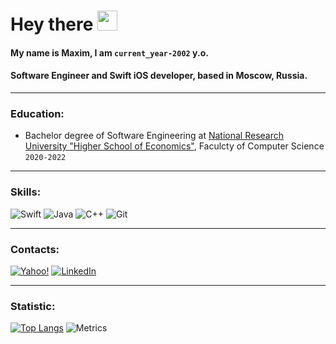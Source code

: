 <h1 align="left">Hey there</a> 
<img src="https://github.com/blackcater/blackcater/raw/main/images/Hi.gif" height="32"/></h1>

#### My name is Maxim, I am `current_year-2002` y.o. 

#### Software Engineer and Swift iOS developer, based in Moscow, Russia.

---

### Education:
- Bachelor degree of Software Engineering at [National Research University "Higher School of Economics"](https://www.hse.ru/en/), Faculcty of Computer Science `2020-2022`

---

### Skills: 
![Swift](https://img.shields.io/badge/swift-F54A2A?style=for-the-badge&logo=swift&logoColor=white) ![Java](https://img.shields.io/badge/java-%23ED8B00.svg?style=for-the-badge&logo=java&logoColor=white) ![C++](https://img.shields.io/badge/c++-%2300599C.svg?style=for-the-badge&logo=c%2B%2B&logoColor=white) ![Git](https://img.shields.io/badge/git-%23F05033.svg?style=for-the-badge&logo=git&logoColor=white)

---

### Contacts:
[![Yahoo!](https://img.shields.io/badge/Yahoo!-6001D2?style=for-the-badge&logo=Yahoo!&logoColor=white)](mailto:mdleypunskiy@yahoo.com
) [![LinkedIn](https://img.shields.io/badge/linkedin-%230077B5.svg?style=for-the-badge&logo=linkedin&logoColor=white)](https://www.linkedin.com/in/maksim-leypunskiy-2b193b238)

---

### Statistic:
[![Top Langs](https://github-readme-stats.vercel.app/api/top-langs/?username=objc1&layout=compact&hide=css,html&langs_count=10&theme=radical)](https://github.com/anuraghazra/github-readme-stats) ![Metrics](https://metrics.lecoq.io/objc1?template=classic&base.header=0&base.activity=0&base.community=0&base.repositories=0&base.metadata=0&isocalendar=1&base.indepth=false&base.hireable=false&isocalendar.duration=year&config.timezone=Etc%2FGMT-3)
